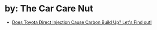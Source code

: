 # by: The Car Care Nut
- [Does Toyota Direct Injection Cause Carbon Build Up? Let's Find out!](https://youtu.be/vrofW73ZKxw)
